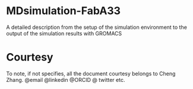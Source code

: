 # MDsimulation-FabA33
A detailed description from the setup of the simulation environment to the output of the simulation results with GROMACS


# Courtesy

To note, if not specifies, all the document courtesy belongs to Cheng Zhang. @email @linkedin @ORCID @ twitter etc.

